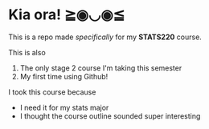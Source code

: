 # Kia ora! ≧◉◡◉≦

This is a repo made *specifically* for my **STATS220** course. 

This is also
1. The only stage 2 course I'm taking this semester
2. My first time using Github!

I took this course because
* I need it for my stats major
* I thought the course outline sounded super interesting
